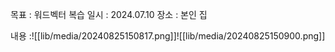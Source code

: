 목표 : 워드벡터 복습
일시 : 2024.07.10
장소 : 본인 집

내용 :![[lib/media/20240825150817.png]]![[lib/media/20240825150900.png]]